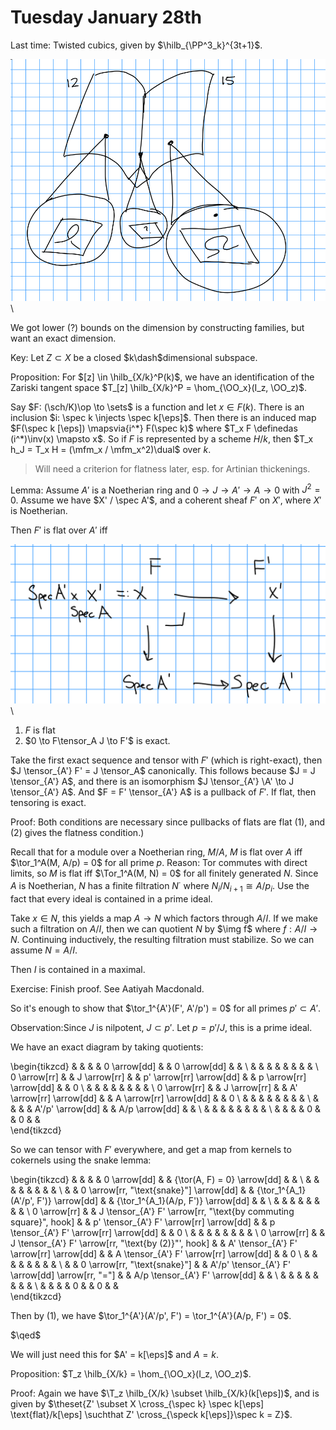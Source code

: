 # Tuesday January 28th

Last time:
Twisted cubics, given by $\hilb_{\PP^3_k}^{3t+1}$.

![Image](figures/2020-01-28-12:36.png)\

We got lower (?) bounds on the dimension by constructing families, but want an exact dimension.

Key:
Let $Z\subset X$ be a closed $k\dash$dimensional subspace.

Proposition:
For $[z] \in \hilb_{X/k}^P(k)$, we have an identification of the Zariski tangent space $T_[z] \hilb_{X/k}^P = \hom_{\OO_x}(I_z, \OO_z)$.

Say $F: (\sch/K)\op \to \sets$ is a function and let $x\in F(k)$.
There is an inclusion $i: \spec k \injects \spec k[\eps]$.
Then there is an induced map $F(\spec k [\eps]) \mapsvia{i^*} F(\spec k)$ where $T_x F \definedas (i^*)\inv(x) \mapsto x$.
So if $F$ is represented by a scheme $H/k$, then $T_x h_J = T_x H = (\mfm_x / \mfm_x^2)\dual$ over $k$.

> Will need a criterion for flatness later, esp. for Artinian thickenings.

Lemma:
Assume $A'$ is a Noetherian ring and $0 \to J \to A' \to A \to 0$ with $J^2 = 0$.
Assume we have $X' / \spec A'$, and a coherent sheaf $F'$ on $X'$, where $X'$ is Noetherian.

Then $F'$ is flat over $A'$ iff

![Image](figures/2020-01-28-12:46.png)\

1. $F$ is flat
2. $0 \to F\tensor_A J \to F'$ is exact.

Take the first exact sequence and tensor with $F'$ (which is right-exact), then $J \tensor_{A'} F' = J \tensor_A$ canonically.
This follows because $J = J \tensor_{A'} A$, and there is an isomorphism $J \tensor_{A'} \A' \to J \tensor_{A'} A$.
And $F = F' \tensor_{A'} A$ is a pullback of $F'$.
If flat, then tensoring is exact.

Proof:
Both conditions are necessary since pullbacks of flats are flat (1), and (2) gives the flatness condition.)

Recall that for a module over a Noetherian ring, $M/A$, $M$ is flat over $A$ iff $\tor_1^A(M, A/p) = 0$ for all prime $p$.
Reason: Tor commutes with direct limits, so $M$ is flat iff $\Tor_1^A(M, N) = 0$ for all finitely generated $N$.
Since $A$ is Noetherian, $N$ has a finite filtration $N^\cdot$ where $N_i / N_{i+1} \cong A/p_i$.
Use the fact that every ideal is contained in a prime ideal.

Take $x\in N$, this yields a map $A\to N$ which factors through $A/I$.
If we make such a filtration on $A/I$, then we can quotient $N$ by $\img f$ where $f: A/I \to N$.
Continuing inductively, the resulting filtration must stabilize.
So we can assume $N = A/I$.

Then $I$ is contained in a maximal.

Exercise:
Finish proof.
See Aatiyah Macdonald.

So it's enough to show that $\tor_1^{A'}(F', A'/p') = 0$ for all primes $p' \subset A'$.

Observation:Since $J$ is nilpotent, $J \subset p'$.
Let $p = p'/J$, this is a prime ideal.

We have an exact diagram by taking quotients:

\begin{tikzcd}
             &  &              &  & 0 \arrow[dd]             &  & 0 \arrow[dd]            &  &   \\
             &  &              &  &                          &  &                         &  &   \\
0 \arrow[rr] &  & J \arrow[rr] &  & p' \arrow[rr] \arrow[dd] &  & p \arrow[rr] \arrow[dd] &  & 0 \\
             &  &              &  &                          &  &                         &  &   \\
0 \arrow[rr] &  & J \arrow[rr] &  & A' \arrow[rr] \arrow[dd] &  & A \arrow[rr] \arrow[dd] &  & 0 \\
             &  &              &  &                          &  &                         &  &   \\
             &  &              &  & A'/p' \arrow[dd]         &  & A/p \arrow[dd]          &  &   \\
             &  &              &  &                          &  &                         &  &   \\
             &  &              &  & 0                        &  & 0                       &  &  
\end{tikzcd}

So we can tensor with $F'$ everywhere, and get a map from kernels to cokernels using the snake lemma:

\begin{tikzcd}
             &  &                                                                  &  & 0 \arrow[dd]                                     &  & {\tor(A, F) = 0} \arrow[dd]             &  &   \\
             &  &                                                                  &  &                                                  &  &                                         &  &   \\
             &  & 0 \arrow[rr, "\text{snake}"] \arrow[dd]                          &  & {\tor_1^{A_1}(A'/p', F')} \arrow[dd]             &  & {\tor_1^{A_1}(A/p, F')} \arrow[dd]      &  &   \\
             &  &                                                                  &  &                                                  &  &                                         &  &   \\
0 \arrow[rr] &  & J \tensor_{A'} F' \arrow[rr, "\text{by commuting square}", hook] &  & p' \tensor_{A'} F' \arrow[rr] \arrow[dd]         &  & p \tensor_{A'} F' \arrow[rr] \arrow[dd] &  & 0 \\
             &  &                                                                  &  &                                                  &  &                                         &  &   \\
0 \arrow[rr] &  & J \tensor_{A'} F' \arrow[rr, "\text{by (2)}"', hook]             &  & A' \tensor_{A'} F' \arrow[rr] \arrow[dd]         &  & A \tensor_{A'} F' \arrow[rr] \arrow[dd] &  & 0 \\
             &  &                                                                  &  &                                                  &  &                                         &  &   \\
             &  & 0 \arrow[rr, "\text{snake}"]                                     &  & A'/p' \tensor_{A'} F' \arrow[dd] \arrow[rr, "="] &  & A/p \tensor_{A'} F' \arrow[dd]          &  &   \\
             &  &                                                                  &  &                                                  &  &                                         &  &   \\
             &  &                                                                  &  & 0                                                &  & 0                                       &  &  
\end{tikzcd}

Then by (1), we have $\tor_1^{A'}(A'/p', F') = \tor_1^{A'}(A/p, F') = 0$.

$\qed$

We will just need this for $A' = k[\eps]$ and $A=k$.

Proposition:
$T_z \hilb_{X/k} = \hom_{\OO_x}(I_z, \OO_z)$.

Proof:
Again we have $\T_z \hilb_{X/k} \subset \hilb_{X/k}(k[\eps])$, and is given by $\theset{Z' \subset X \cross_{\spec k} \spec k[\eps] \text{flat}/k[\eps] \suchthat Z' \cross_{\speck k[\eps]}\spec k = Z}$.

